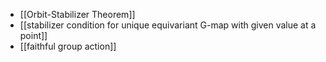 - [[Orbit-Stabilizer Theorem]]
- [[stabilizer condition for unique equivariant G-map with given value at a point]]
- [[faithful group action]]